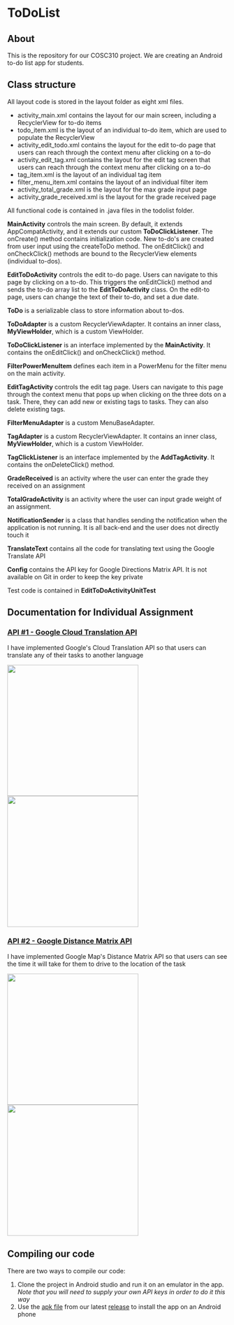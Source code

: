 # ToDoList

## About
This is the repository for our COSC310 project. We are creating an Android to-do list app for students.

## Class structure
All layout code is stored in the layout folder as eight xml files.
- activity_main.xml contains the layout for our main screen, including a RecyclerView for to-do items
- todo_item.xml is the layout of an individual to-do item, which are used to populate the RecyclerView
- activity_edit_todo.xml contains the layout for the edit to-do page that users can reach through the context menu after clicking on a to-do
- activity_edit_tag.xml contains the layout for the edit tag screen that users can reach through the context menu after clicking on a to-do
- tag_item.xml is the layout of an individual tag item
- filter_menu_item.xml contains the layout of an individual filter item
- activity_total_grade.xml is the layout for the max grade input page
- activity_grade_received.xml is the layout for the grade received page

All functional code is contained in .java files in the todolist folder.

**MainActivity** controls the main screen. By default, it extends AppCompatActivity, and it extends
our custom **ToDoClickListener**. The onCreate() method contains initialization code. 
New to-do's are created from user input using the createToDo method.
The onEditClick() and onCheckClick() methods are bound to the RecyclerView elements (individual to-dos).

**EditToDoActivity** controls the edit to-do page. Users can navigate to this page by clicking on a to-do.
This triggers the onEditClick() method and sends the to-do array list to the **EditToDoActivity** class.
On the edit-to page, users can change the text of their to-do, and set a due date.

**ToDo** is a serializable class to store information about to-dos.

**ToDoAdapter** is a custom RecyclerViewAdapter. It contains an inner class, **MyViewHolder**, which 
is a custom ViewHolder.

**ToDoClickListener** is an interface implemented by the **MainActivity**. 
It contains the onEditClick() and onCheckClick() method.

**FilterPowerMenuItem** defines each item in a PowerMenu for the filter menu on the main activity.

**EditTagActivity** controls the edit tag page. Users can navigate to this page through the context 
menu that pops up when clicking on the three dots on a task. There, they can add new or existing 
tags to tasks. They can also delete existing tags.

**FilterMenuAdapter** is a custom MenuBaseAdapter. 

**TagAdapter** is a custom RecyclerViewAdapter. It contains an inner class, **MyViewHolder**, which 
is a custom ViewHolder.

**TagClickListener** is an interface implemented by the **AddTagActivity**.
It contains the onDeleteClick() method.

**GradeReceived** is an activity where the user can enter the grade they received on an assignment

**TotalGradeActivity** is an activity where the user can input grade weight of an assignment.

**NotificationSender** is a class that handles sending the notification when the application is not running. It is all back-end and the user does not directly touch it

**TranslateText** contains all the code for translating text using the Google Translate API

**Config** contains the API key for Google Directions Matrix API. It is not available on Git in order to keep the key private

Test code is contained in **EditToDoActivityUnitTest**

## Documentation for Individual Assignment

### <a href="https://cloud.google.com/translate">API #1 - Google Cloud Translation API</a>
I have implemented Google's Cloud Translation API so that users can translate any of their tasks to another language

<img width=300 src="https://user-images.githubusercontent.com/77038122/203679020-b7702b42-2080-4c19-a3e9-f80718e97b25.png"/><img width=300 src="https://user-images.githubusercontent.com/77038122/203679510-29fa6dc8-236e-413f-8847-ec176f389e4b.png"/>

### <a href="https://developers.google.com/maps/documentation/distance-matrix/overview">API #2 - Google Distance Matrix API</a>
I have implemented Google Map's Distance Matrix API so that users can see the time it will take for them to drive to the location of the task

<img width=300 src="https://user-images.githubusercontent.com/77038122/203679822-f49c8996-6e25-4657-a008-c395689ef6cc.png"/><img width=300 src="https://user-images.githubusercontent.com/77038122/203680288-a6234fe9-5667-411a-9f6c-3c93d96a6e59.png"/>

## Compiling our code
There are two ways to compile our code:
1) Clone the project in Android studio and run it on an emulator in the app. *Note that you will need to supply your own API keys in order to do it this way*
2) Use the [apk file](https://github.com/justino599/ToDoList/releases/download/v0.3.0/ToDoList-v0.3.0.apk) from our latest [release](https://github.com/justino599/ToDoList/releases) to install the app on an Android phone

